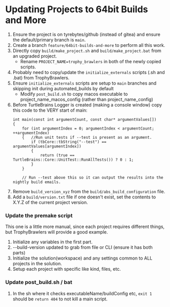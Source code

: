 
# Updating Projects to 64bit Builds and More

1. Ensure the project is on tyrebytes/github (instead of gitea) and ensure the default/primary branch is `main`.
2. Create a branch `feature/64bit-builds-and-more` to perform all this work.
3. Directly copy `build/make_project.sh` and `build/make_project.bat` from an upgraded project.
    - Rename `PROJECT_NAME=trophy_brawlers` in both of the newly copied scripts.
3. Probably need to copy/update the `initialize_externals` scripts (.sh and .bat) from TrophyBrawlers.
4. Ensure `initialize_externals` scripts are setup to `main` branches and skipping init during automated_builds by default
    - Modify `post_build.sh` to copy macos executable to project_name_macos_config (rather than project_name_config)
6. Before TurtleBrains Logger is created (making a console window) copy this code to the VERY start of main:
	```
	int main(const int argumentCount, const char* argumentValues[])
	{
		for (int argumentIndex = 0; argumentIndex < argumentCount; ++argumentIndex)
		{	//Run unit tests if --test is present as an argument.
			if (tbCore::tbString("--test") == argumentValues[argumentIndex])
			{
				return (true == TurtleBrains::Core::UnitTest::RunAllTests()) ? 0 : 1;
			}
		}

		// Run --test above this so it can output the results into the nightly build emails.
	```
7. Remove `build_version_xyz` from the `build/abs_build_configuration` file.
8. Add a `build/version.txt` file if one doesn't exist, set the contents to X.Y.Z of the current project version.


### Update the premake script

This one is a little more manual, since each project requires different things, but TrophyBrawlers will provide a good example.

1. Initialize any variables in the first part.
2. --build-version updated to grab from file or CLI (ensure it has both parts)
3. Initialize the solution(workspace) and any settings common to ALL projects in the solution.
4. Setup each project with specific like kind, files, etc.

### Update post_build.sh / bat

1. In the sh where it checks executableName/buildConfig etc, `exit 1` should be `return 404` to not kill a main script.
